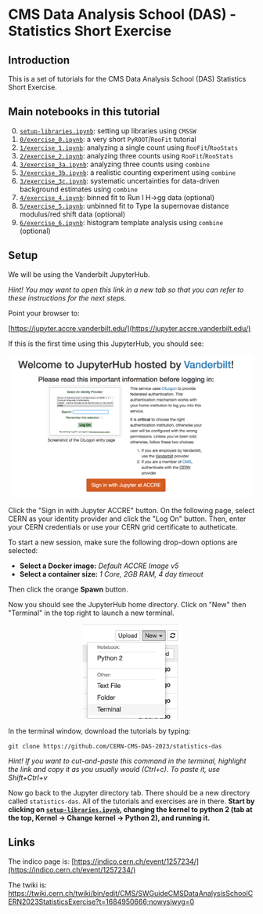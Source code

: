 # CMS Data Analysis School (DAS) - Statistics Short Exercise

## Introduction

This is a set of tutorials for the CMS Data Analysis School (DAS) Statistics Short Exercise. 

## Main notebooks in this tutorial

 0. [`setup-libraries.ipynb`](setup-libraries.ipynb): setting up libraries using `CMSSW`
 1. [`0/exercise_0.ipynb`](0/exercise_0.ipynb): a very short `PyROOT`/`RooFit` tutorial
 2. [`1/exercise_1.ipynb`](1/exercise_1.ipynb): analyzing a single count using `RooFit`/`RooStats` 
 3. [`2/exercise_2.ipynb`](2/exercise_2.ipynb): analyzing three counts using `RooFit`/`RooStats`
 4. [`3/exercise_3a.ipynb`](3/exercise_3a.ipynb): analyzing three counts using `combine`
 5. [`3/exercise_3b.ipynb`](3/exercise_3b.ipynb): a realistic counting experiment using `combine`
 6. [`3/exercise_3c.ipynb`](3/exercise_3c.ipynb): systematic uncertainties for data-driven background estimates using `combine`
 7. [`4/exercise_4.ipynb`](4/exercise_4.ipynb): binned fit to Run I H->gg data (optional)
 8. [`5/exercise_5.ipynb`](5/exercise_5.ipynb): unbinned fit to Type Ia supernovae distance modulus/red shift data (optional)
 9. [`6/exercise_6.ipynb`](6/exercise_6.ipynb): histogram template analysis using `combine` (optional)
 
## Setup

We will be using the Vanderbilt JupyterHub. 

*Hint! You may want to open this link in a new tab so that you can refer to these instructions for the next steps.*

Point your browser to:

[https://jupyter.accre.vanderbilt.edu/](https://jupyter.accre.vanderbilt.edu/)


If this is the first time using this JupyterHub, you should see:

<p align="center">
  <img src="vanderbilt.png" width="500"/>
</p>

Click the "Sign in with Jupyter ACCRE" button. On the following page, select CERN as your identity provider and click the "Log On" button. Then, enter your CERN credentials or use your CERN grid certificate to autheticate.  

To start a new session, make sure the following drop-down options are selected:
* **Select a Docker image:** *Default ACCRE Image v5*
* **Select a container size:** *1 Core, 2GB RAM, 4 day timeout*

Then click the orange **Spawn** button.

Now you should see the JupyterHub home directory. Click on "New" then "Terminal" in the top right to launch a new terminal.

<p align="center">
  <img src="new_terminal.png" width="200"/>
</p>

In the terminal window, download the tutorials by typing:

```
git clone https://github.com/CERN-CMS-DAS-2023/statistics-das
```

*Hint! If you want to cut-and-paste this command in the terminal, highlight the link and copy it as you usually would (Ctrl+c). To paste it, use Shift+Ctrl+v*

Now go back to the Jupyter directory tab. There should be a new directory called `statistics-das`. All of the tutorials and exercises are in there.  **Start by clicking on [`setup-libraries.ipynb`](setup-libraries.ipynb), changing the kernel to python 2 (tab at the top, Kernel -> Change kernel -> Python 2), and running it.**

## Links

The indico page is: [https://indico.cern.ch/event/1257234/](https://indico.cern.ch/event/1257234/)

The twiki is: <https://twiki.cern.ch/twiki/bin/edit/CMS/SWGuideCMSDataAnalysisSchoolCERN2023StatisticsExercise?t=1684950666;nowysiwyg=0>
